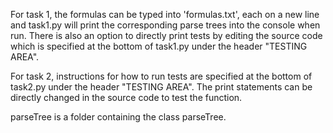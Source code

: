 For task 1, the formulas can be typed into 'formulas.txt', each on a new line and task1.py will print the corresponding parse trees into the console when run. There is also an option to directly
print tests by editing the source code which is specified at the bottom of task1.py under the header "TESTING AREA".

For task 2, instructions for how to run tests are specified at the bottom of task2.py under the header "TESTING AREA". The print statements can be directly changed in the 
source code to test the function.

parseTree is a folder containing the class parseTree.
